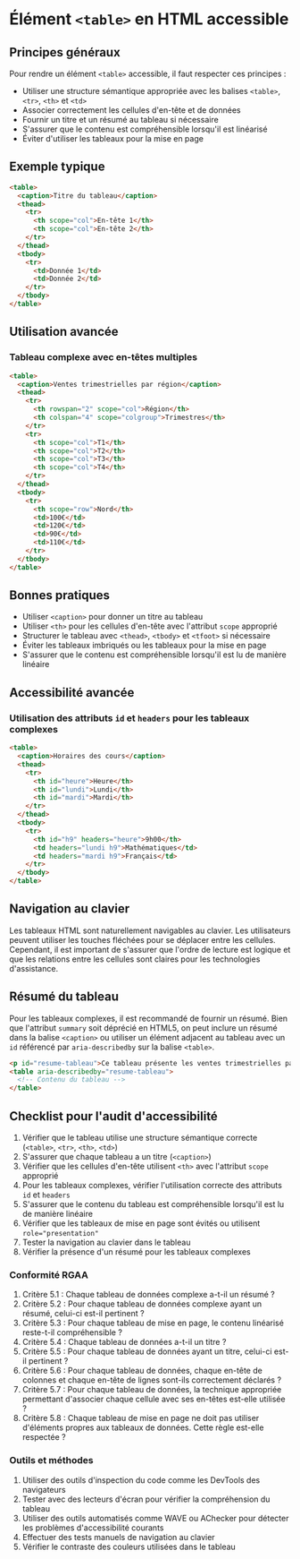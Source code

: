 # Élément `<table>` en HTML accessible

## Principes généraux

Pour rendre un élément `<table>` accessible, il faut respecter ces principes :

- Utiliser une structure sémantique appropriée avec les balises `<table>`, `<tr>`, `<th>` et `<td>`
- Associer correctement les cellules d'en-tête et de données
- Fournir un titre et un résumé au tableau si nécessaire
- S'assurer que le contenu est compréhensible lorsqu'il est linéarisé
- Éviter d'utiliser les tableaux pour la mise en page

## Exemple typique

```html
<table>
  <caption>Titre du tableau</caption>
  <thead>
    <tr>
      <th scope="col">En-tête 1</th>
      <th scope="col">En-tête 2</th>
    </tr>
  </thead>
  <tbody>
    <tr>
      <td>Donnée 1</td>
      <td>Donnée 2</td>
    </tr>
  </tbody>
</table>
```

## Utilisation avancée

### Tableau complexe avec en-têtes multiples

```html
<table>
  <caption>Ventes trimestrielles par région</caption>
  <thead>
    <tr>
      <th rowspan="2" scope="col">Région</th>
      <th colspan="4" scope="colgroup">Trimestres</th>
    </tr>
    <tr>
      <th scope="col">T1</th>
      <th scope="col">T2</th>
      <th scope="col">T3</th>
      <th scope="col">T4</th>
    </tr>
  </thead>
  <tbody>
    <tr>
      <th scope="row">Nord</th>
      <td>100€</td>
      <td>120€</td>
      <td>90€</td>
      <td>110€</td>
    </tr>
  </tbody>
</table>
```

## Bonnes pratiques

- Utiliser `<caption>` pour donner un titre au tableau
- Utiliser `<th>` pour les cellules d'en-tête avec l'attribut `scope` approprié
- Structurer le tableau avec `<thead>`, `<tbody>` et `<tfoot>` si nécessaire
- Éviter les tableaux imbriqués ou les tableaux pour la mise en page
- S'assurer que le contenu est compréhensible lorsqu'il est lu de manière linéaire

## Accessibilité avancée

### Utilisation des attributs `id` et `headers` pour les tableaux complexes

```html
<table>
  <caption>Horaires des cours</caption>
  <thead>
    <tr>
      <th id="heure">Heure</th>
      <th id="lundi">Lundi</th>
      <th id="mardi">Mardi</th>
    </tr>
  </thead>
  <tbody>
    <tr>
      <th id="h9" headers="heure">9h00</th>
      <td headers="lundi h9">Mathématiques</td>
      <td headers="mardi h9">Français</td>
    </tr>
  </tbody>
</table>
```

## Navigation au clavier

Les tableaux HTML sont naturellement navigables au clavier. Les utilisateurs peuvent utiliser les touches fléchées pour se déplacer entre les cellules. Cependant, il est important de s'assurer que l'ordre de lecture est logique et que les relations entre les cellules sont claires pour les technologies d'assistance.

## Résumé du tableau

Pour les tableaux complexes, il est recommandé de fournir un résumé. Bien que l'attribut `summary` soit déprécié en HTML5, on peut inclure un résumé dans la balise `<caption>` ou utiliser un élément adjacent au tableau avec un `id` référencé par `aria-describedby` sur la balise `<table>`.

```html
<p id="resume-tableau">Ce tableau présente les ventes trimestrielles par région.</p>
<table aria-describedby="resume-tableau">
  <!-- Contenu du tableau -->
</table>
```

## Checklist pour l'audit d'accessibilité

1. Vérifier que le tableau utilise une structure sémantique correcte (`<table>`, `<tr>`, `<th>`, `<td>`)
2. S'assurer que chaque tableau a un titre (`<caption>`)
3. Vérifier que les cellules d'en-tête utilisent `<th>` avec l'attribut `scope` approprié
4. Pour les tableaux complexes, vérifier l'utilisation correcte des attributs `id` et `headers`
5. S'assurer que le contenu du tableau est compréhensible lorsqu'il est lu de manière linéaire
6. Vérifier que les tableaux de mise en page sont évités ou utilisent `role="presentation"`
7. Tester la navigation au clavier dans le tableau
8. Vérifier la présence d'un résumé pour les tableaux complexes

### Conformité RGAA

1. Critère 5.1 : Chaque tableau de données complexe a-t-il un résumé ?
2. Critère 5.2 : Pour chaque tableau de données complexe ayant un résumé, celui-ci est-il pertinent ?
3. Critère 5.3 : Pour chaque tableau de mise en page, le contenu linéarisé reste-t-il compréhensible ?
4. Critère 5.4 : Chaque tableau de données a-t-il un titre ?
5. Critère 5.5 : Pour chaque tableau de données ayant un titre, celui-ci est-il pertinent ?
6. Critère 5.6 : Pour chaque tableau de données, chaque en-tête de colonnes et chaque en-tête de lignes sont-ils correctement déclarés ?
7. Critère 5.7 : Pour chaque tableau de données, la technique appropriée permettant d'associer chaque cellule avec ses en-têtes est-elle utilisée ?
8. Critère 5.8 : Chaque tableau de mise en page ne doit pas utiliser d'éléments propres aux tableaux de données. Cette règle est-elle respectée ?

### Outils et méthodes

1. Utiliser des outils d'inspection du code comme les DevTools des navigateurs
2. Tester avec des lecteurs d'écran pour vérifier la compréhension du tableau
3. Utiliser des outils automatisés comme WAVE ou AChecker pour détecter les problèmes d'accessibilité courants
4. Effectuer des tests manuels de navigation au clavier
5. Vérifier le contraste des couleurs utilisées dans le tableau
